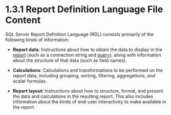 <html dir="LTR" xmlns:mshelp="http://msdn.microsoft.com/mshelp" xmlns:ddue="http://ddue.schemas.microsoft.com/authoring/2003/5" xmlns:xlink="http://www.w3.org/1999/xlink" xmlns:tool="http://www.microsoft.com/tooltip">
    <head>
        <meta http-equiv="Content-Type" content="text/html; CHARSET=utf-8"></meta>
        <meta name="save" content="history"></meta>
        <title>1.3.1 Report Definition Language File Content</title>
        <xml>
            <mshelp:toctitle title="1.3.1 Report Definition Language File Content"></mshelp:toctitle>
            <mshelp:rltitle title="[MS-RDL]: Report Definition Language File Content"></mshelp:rltitle>
            <mshelp:keyword index="A" term="ba8fd027-6971-4c07-883a-dfcf6a22fa06"></mshelp:keyword>
            <mshelp:attr name="DCSext.ContentType" value="open specification"></mshelp:attr>
            <mshelp:attr name="AssetID" value="ba8fd027-6971-4c07-883a-dfcf6a22fa06"></mshelp:attr>
            <mshelp:attr name="TopicType" value="kbRef"></mshelp:attr>
            <mshelp:attr name="DCSext.Title" value="[MS-RDL]: Report Definition Language File Content" />
        </xml>
    </head>
    <body>
        <div id="header">
            <h1 class="heading">1.3.1 Report Definition Language File Content</h1>
        </div>
        <div id="mainSection">
            <div id="mainBody">
                <div id="allHistory" class="saveHistory"></div>
                <div id="sectionSection0" class="section" name="collapseableSection">
                    

<p>SQL Server Report Definition Language (RDL) consists
primarily of the following kinds of information:</p>

<ul><li><p><span><span> 
</span></span><b>Report data</b>: Instructions about how to obtain the data to
display in the <a href="b2482b3f-74ab-4ca8-a9e5-c07955011743.md#gt_556439b8-0249-44d1-894c-6c7dbd8f0a00">report</a>
(such as a connection string and <a href="b2482b3f-74ab-4ca8-a9e5-c07955011743.md#gt_37fbc661-f744-48fa-9d8e-f34513cab9c2">query</a>), along with
information about the structure of that data (such as field names).</p>

</li><li><p><span><span> 
</span></span><b>Calculations</b>: Calculations and transformations to be
performed on the report data, including grouping, sorting, filtering,
aggregations, and scalar formulas.</p>

</li><li><p><span><span> 
</span></span><b>Report layout</b>: Instructions about how to structure,
format, and present the data and calculations in the resulting report. This
also includes information about the kinds of end-user interactivity to make
available in the report.</p>

</li></ul>
                </div>
            </div>
        </div>
    </body>
</html>